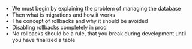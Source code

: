 - We must begin by explaining the problem of managing the database
- Then what is migrations and how it works
- The concept of rollbacks and why it should be avoided
- Disabling rollbacks completely in prod
- No rollbacks should be a rule, that you break during development until you have finalized a table
